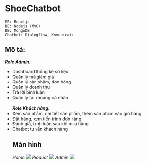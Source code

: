 # ShoeChatbot
```
FE: Reactjs
BE: Nodejs (MVC)
DB: MongoDB
Chatbot: Dialogflow, Komunicate
```
## Mô tả:
***Role Admin:***  <br>
- Dashboard thống kê số liệu
- Quản lý mã giảm giá
- Quản lý sản phẩm, đơn hàng
- Quản lý doanh thu
- Trả lời bình luận
- Quản lý tài khoảng cá nhân <br> <br>
***Role Khách hàng:***
- Xem sản phẩm, chi tiết sản phẩm, thêm sản phẩm vào giỏ hàng
- Đặt hàng, xem tiến trình đơn hàng
- Đánh giá, bình luận sau khi mua hàng
- Chatbot tư vấn khách hàng
  ## Màn hình <br>
  _Home_ 
  ![](https://i.imgur.com/NW8BQs6.jpg)
  _Product_
  ![]([https://i.imgur.com/NW8BQs6.jpg](https://i.imgur.com/jO7YKdF.png)https://i.imgur.com/jO7YKdF.png)
  _Admin_
    ![]([[https://i.imgur.com/NW8BQs6.jpg](https://i.imgur.com/jO7YKdF.png)https://i.imgur.com/jO7YKdF.png](https://i.imgur.com/jO7YKdF.png)https://i.imgur.com/jO7YKdF.png)
  
